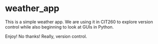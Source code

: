 # weather_app

This is a simple weather app. We are using it in CIT260 to explore version control while also beginning to look at GUIs in Python. 

Enjoy!  No thanks!  Really, version control. 
